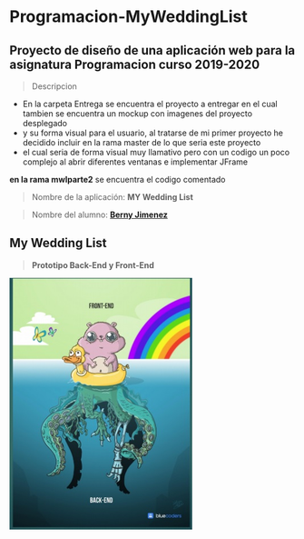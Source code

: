 # Programacion-MyWeddingList

## Proyecto de diseño de una aplicación web para la asignatura **Programacion** curso **2019-2020**

> Descripcion

* En la carpeta Entrega se encuentra el proyecto a entregar en el cual tambien se encuentra un mockup con imagenes del proyecto desplegado
* y su forma visual para el usuario, al tratarse de mi primer proyecto he decidido incluir en la rama master de lo que seria este proyecto 
* el cual seria de forma visual muy llamativo pero con un codigo un poco complejo al abrir diferentes ventanas e implementar JFrame 

**en la rama mwlparte2** se encuentra el codigo comentado

> Nombre de la aplicación: **MY Wedding List**

> Nombre del alumno: **[Berny Jimenez](https://www.linkedin.com/in/berny-jiménez-7027a7177)**

## My Wedding List 
> **Prototipo Back-End y Front-End**

![mockup](./Entrega/imagenes/arquitecturaweb.jpg)


